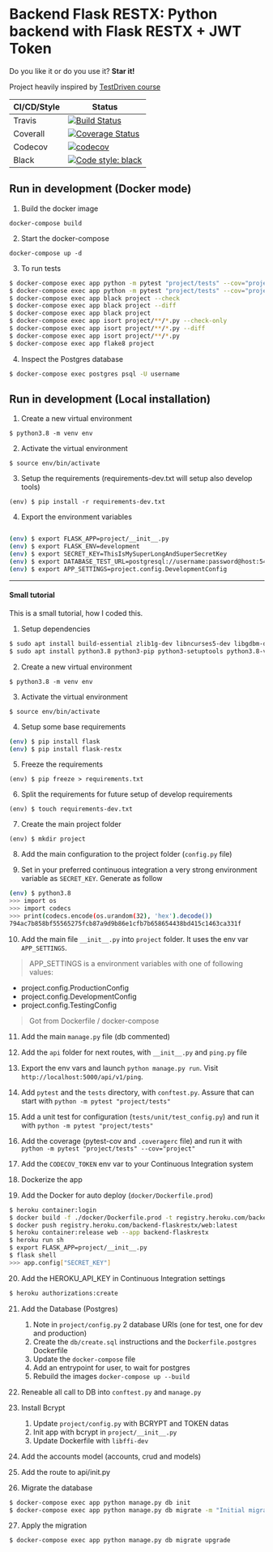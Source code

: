 Backend Flask RESTX: Python backend with Flask RESTX + JWT Token
================================================================

Do you like it or do you use it? **Star it!**

Project heavily inspired by [TestDriven course](https://testdriven.io)

| CI/CD/Style | Status                                                                                                                                          |
|----------|----------------------------------------------------------------------------------------------------------------------------------------------------------------------------------------------------------|
| Travis      | [![Build Status](https://api.travis-ci.com/sineverba/backend-flaskrestx.svg?branch=master)](https://travis-ci.com/sineverba/backend-flaskrestx)                         |
| Coverall    | [![Coverage Status](https://coveralls.io/repos/github/sineverba/backend-flaskrestx/badge.svg?branch=master)](https://coveralls.io/github/sineverba/backend-flaskrestx?branch=master) |
| Codecov     | [![codecov](https://codecov.io/gh/sineverba/backend-flaskrestx/branch/master/graph/badge.svg)](https://codecov.io/gh/sineverba/backend-flaskrestx)                         |
| Black       | [![Code style: black](https://img.shields.io/badge/code%20style-black-000000.svg)](https://github.com/psf/black)                                      |


## Run in development (Docker mode)

1. Build the docker image

`docker-compose build`

2. Start the docker-compose

`docker-compose up -d`

3. To run tests

```bash
$ docker-compose exec app python -m pytest "project/tests" --cov="project"
$ docker-compose exec app python -m pytest "project/tests" --cov="project" --cov-report="html"
$ docker-compose exec app black project --check
$ docker-compose exec app black project --diff
$ docker-compose exec app black project
$ docker-compose exec app isort project/**/*.py --check-only
$ docker-compose exec app isort project/**/*.py --diff
$ docker-compose exec app isort project/**/*.py
$ docker-compose exec app flake8 project
```

4. Inspect the Postgres database

```bash
$ docker-compose exec postgres psql -U username
```

## Run in development (Local installation)

1. Create a new virtual environment

`$ python3.8 -m venv env`

2. Activate the virtual environment

`$ source env/bin/activate`

3. Setup the requirements (requirements-dev.txt will setup also develop tools)

`(env) $ pip install -r requirements-dev.txt`

4. Export the environment variables

``` bash

(env) $ export FLASK_APP=project/__init__.py
(env) $ export FLASK_ENV=development
(env) $ export SECRET_KEY=ThisIsMySuperLongAndSuperSecretKey
(env) $ export DATABASE_TEST_URL=postgresql://username:password@host:5432/database
(env) $ export APP_SETTINGS=project.config.DevelopmentConfig

```

----------------------------------------------------------------------------------------------------------------------


#### Small tutorial

This is a small tutorial, how I coded this.

1. Setup dependencies

``` bash
$ sudo apt install build-essential zlib1g-dev libncurses5-dev libgdbm-dev libnss3-dev libssl-dev libreadline-dev libffi-dev libsqlite3-dev wget
$ sudo apt install python3.8 python3-pip python3-setuptools python3.8-venv -y
```

2. Create a new virtual environment

`$ python3.8 -m venv env`

3. Activate the virtual environment

`$ source env/bin/activate`

4. Setup some base requirements

``` bash
(env) $ pip install flask
(env) $ pip install flask-restx
```

5. Freeze the requirements

`(env) $ pip freeze > requirements.txt`

6. Split the requirements for future setup of develop requirements

`(env) $ touch requirements-dev.txt`

7. Create the main project folder

`(env) $ mkdir project`

8. Add the main configuration to the project folder (`config.py` file)

9. Set in your preferred continuous integration a very strong environment variable as `SECRET_KEY`. Generate as follow

``` bash
(env) $ python3.8
>>> import os
>>> import codecs
>>> print(codecs.encode(os.urandom(32), 'hex').decode())
794ac7b858bf55565275fcb87a9d9b86e1cfb7b658654438bd415c1463ca331f
```

10. Add the main file `__init__.py` into `project` folder. It uses the env var `APP_SETTINGS`.

> APP_SETTINGS is a environment variables with one of following values:
  - project.config.ProductionConfig
  - project.config.DevelopmentConfig
  - project.config.TestingConfig

> Got from Dockerfile / docker-compose

11. Add the main `manage.py` file (db commented)

12. Add the `api` folder for next routes, with `__init__.py` and `ping.py` file

13. Export the env vars and launch `python manage.py run`. Visit `http://localhost:5000/api/v1/ping`.

14. Add `pytest` and the `tests` directory, with `conftest.py`. Assure that can start with `python -m pytest "project/tests"`

15. Add a unit test for configuration (`tests/unit/test_config.py`) and run it with `python -m pytest "project/tests"`

16. Add the coverage (pytest-cov and `.coveragerc` file) and run it with `python -m pytest "project/tests" --cov="project"`

17. Add the `CODECOV_TOKEN` env var to your Continuous Integration system

18. Dockerize the app

19. Add the Docker for auto deploy (`docker/Dockerfile.prod`)

``` bash
$ heroku container:login
$ docker build -f ./docker/Dockerfile.prod -t registry.heroku.com/backend-flaskrestx/web .
$ docker push registry.heroku.com/backend-flaskrestx/web:latest
$ heroku container:release web --app backend-flaskrestx
$ heroku run sh
$ export FLASK_APP=project/__init__.py
$ flask shell
>>> app.config["SECRET_KEY"]
```

20. Add the HEROKU_API_KEY in Continuous Integration settings

``` bash
$ heroku authorizations:create
```

21. Add the Database (Postgres)

    1. Note in `project/config.py` 2 database URIs (one for test, one for dev and production)
    2. Create the `db/create.sql` instructions and the `Dockerfile.postgres` Dockerfile
    3. Update the `docker-compose` file
    4. Add an entrypoint for user, to wait for postgres
    5. Rebuild the images `docker-compose up --build`

22. Reneable all call to DB into `conftest.py` and `manage.py`

23. Install Bcrypt

    1. Update `project/config.py` with BCRYPT and TOKEN datas
    2. Init app with bcrypt in `project/__init__.py`
    3. Update Dockerfile with `libffi-dev`

24. Add the accounts model (accounts, crud and models)

25. Add the route to api/init.py

26. Migrate the database

``` bash
$ docker-compose exec app python manage.py db init
$ docker-compose exec app python manage.py db migrate -m "Initial migration"
```

27. Apply the migration

``` bash
$ docker-compose exec app python manage.py db migrate upgrade
```